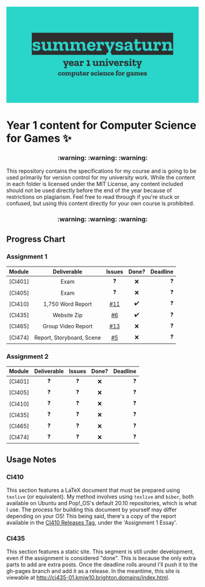 ![y1-university](.github/preview.png)

# Year 1 content for Computer Science for Games :sparkles:

<h3 align="center">
 :warning: :warning: :warning:
</h3>

This repository contains the specifications for my course and is going to be used primarily for version control for my university work. While the content in each folder is licensed under the MIT License, any content included should not be used directly before the end of the year because of restrictions on plagiarism. Feel free to read through if you're stuck or confused, but using this content directly for your own course is prohibited.

<h3 align="center">
 :warning: :warning: :warning:
</h3>

## Progress Chart

### Assignment 1

| Module | Deliverable | Issues | Done? | Deadline |
| :- | :-: | :-: | :-: | -: |
| [CI401] | Exam | :question: | :x: | :question: |
| [CI405] | Exam | :question: | :x: | :question: |
| [CI410] | 1,750 Word Report | [#11](https://github.com/summerysaturn/y1-university/issues/11) | :heavy_check_mark: | :question: |
| [CI435] | Website Zip | [#6](https://github.com/summerysaturn/y1-university/issues/6) | :heavy_check_mark: | :question: |
| [CI465] | Group Video Report | [#13](https://github.com/summerysaturn/y1-university/issues/13) | :x: | :question: |
| [CI474] | Report, Storyboard, Scene | [#5](https://github.com/summerysaturn/y1-university/issues/5) | :x: | :question: |

### Assignment 2

| Module | Deliverable | Issues | Done? | Deadline |
| :- | :-: | :-: | :-: | -: |
| [CI401] | :question: | :question: | :x: | :question: |
| [CI405] | :question: | :question: | :x: | :question: |
| [CI410] | :question: | :question: | :x: | :question: |
| [CI435] | :question: | :question: | :x: | :question: |
| [CI465] | :question: | :question: | :x: | :question: |
| [CI474] | :question: | :question: | :x: | :question: |

## Usage Notes

### CI410

This section features a LaTeX document that must be prepared using `texlive` (or equivalent). My method involves using `texlive` and `biber`, both available on Ubuntu and Pop!\_OS's default 20.10 repositories, which is what I use. The process for building this document by yourself may differ depending on your OS! This being said, there's a copy of the report available in the [CI410 Releases Tag](https://github.com/summerysaturn/y1-university/releases/tag/CI410), under the 'Assignment 1 Essay'.

### CI435

This section features a static site. This segment is still under development, even if the assignment is considered "done". This is because the only extra parts to add are extra posts. Once the deadline rolls around I'll push it to the gh-pages branch and add it as a release. In the meantime, this site is viewable at <http://ci435-01.kmjw10.brighton.domains/index.html>.

